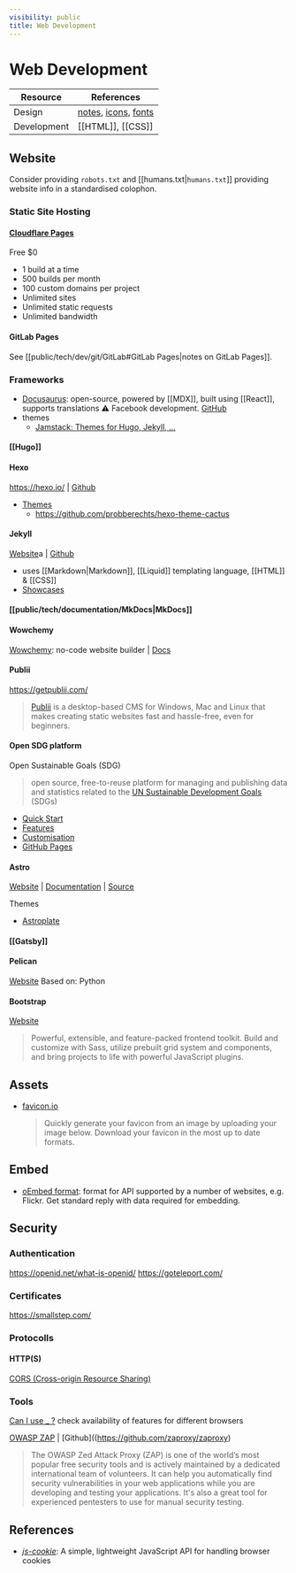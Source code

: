 ```yaml
---
visibility: public
title: Web Development
---
```

# Web Development

| Resource    | References                                                    |
| ----------- | ------------------------------------------------------------- |
| Design      | [notes](design), [icons](design#icons), [fonts](design#fonts) |
| Development | [[HTML]], [[CSS]]                                             |

## Website

Consider providing `robots.txt` and [[humans.txt|`humans.txt`]] providing website info in a standardised colophon.

### Static Site Hosting

#### [Cloudflare Pages](https://pages.cloudflare.com/)

Free $0

- 1 build at a time
- 500 builds per month
- 100 custom domains per project
- Unlimited sites
- Unlimited static requests
- Unlimited bandwidth

#### GitLab Pages

See [[public/tech/dev/git/GitLab#GitLab Pages|notes on GitLab Pages]].

### Frameworks

- [Docusaurus](https://docusaurus.io/): open-source, powered by [[MDX]], built using [[React]], supports translations
    ⚠ Facebook development. [GitHub](https://github.com/facebook/docusaurus)
- themes
    - [Jamstack: Themes for Hugo, Jekyll, ...](https://jamstackthemes.dev/)

#### [[Hugo]]

#### Hexo

<https://hexo.io/> | [Github](https://github.com/hexojs/hexo)

- [Themes](https://hexo.io/themes/)
    - <https://github.com/probberechts/hexo-theme-cactus>

#### Jekyll

[Website](https://jekyllrb.com/)a | [Github](https://github.com/jekyll/jekyll)

- uses [[Markdown|Markdown]], [[Liquid]] templating language, [[HTML]] & [[CSS]]
- [Showcases](https://jekyllrb.com/showcase/)

#### [[public/tech/documentation/MkDocs|MkDocs]]

#### Wowchemy

[Wowchemy](https://wowchemy.com/): no-code website builder | [Docs](https://wowchemy.com/docs/)

#### Publii

<https://getpublii.com/>
> [Publii](https://getpublii.com/) is a desktop-based CMS for Windows, Mac and Linux that makes creating static websites fast and hassle-free, even for beginners.

#### Open SDG platform

Open Sustainable Goals (SDG)
> open source, free-to-reuse platform for managing and publishing data and statistics related to the [UN Sustainable Development Goals](https://www.un.org/sustainabledevelopment/sustainable-development-goals/) (SDGs)

- [Quick Start](https://open-sdg.readthedocs.io/en/latest/quick-start/)
- [Features](https://open-sdg.readthedocs.io/en/latest/open-sdg-features/)
- [Customisation](https://open-sdg.readthedocs.io/en/latest/customisation/)
- [GitHub Pages](https://open-sdg.readthedocs.io/en/latest/hosting/github-pages-production/)



#### Astro

[Website](https://astro.build/) | [Documentation](https://docs.astro.build/en/getting-started/) | [Source](https://github.com/withastro/astro)

Themes

- [Astroplate](https://github.com/zeon-studio/astroplate)


#### [[Gatsby]]


#### Pelican

[Website](https://getpelican.com/)
Based on: Python

#### Bootstrap

[Website](https://getbootstrap.com/)
> Powerful, extensible, and feature-packed frontend toolkit. Build and customize with Sass, utilize prebuilt grid system and components, and bring projects to life with powerful JavaScript plugins.


## Assets

- [favicon.io](https://favicon.io/)
  > Quickly generate your favicon from an image by uploading your image below. Download your favicon in the most up to date formats.


## Embed

- [oEmbed format](https://oembed.com/): format for API supported by a number of websites, e.g. Flickr. Get standard reply with data required for embedding.

## Security

### Authentication

<https://openid.net/what-is-openid/>
<https://goteleport.com/>

### Certificates

<https://smallstep.com/>

### Protocolls

#### HTTP(S)

[CORS (Cross-origin Resource Sharing)](https://web.dev/cross-origin-resource-sharing/?utm_source=devtools)

### Tools

[Can I use _ ?][can-i-use] check availability of features for different browsers

[OWASP ZAP](https://www.zaproxy.org) | [Github]((<https://github.com/zaproxy/zaproxy>)
> The OWASP Zed Attack Proxy (ZAP) is one of the world’s most popular free security tools and is actively maintained by a dedicated international team of volunteers. It can help you automatically find security vulnerabilities in your web applications while you are developing and testing your applications. It's also a great tool for experienced pentesters to use for manual security testing.


## References

- [*js-cookie*](https://github.com/js-cookie/js-cookie): A simple, lightweight JavaScript API for handling browser cookies

[can-i-use]: <https://caniuse.com/>